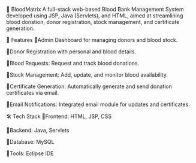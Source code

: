 💉 BloodMatrix
A full-stack web-based Blood Bank Management System developed using JSP, Java (Servlets), and HTML, aimed at streamlining blood donation, donor registration, stock management, and certificate generation.

🚀 Features
🔸Admin Dashboard for managing donors and blood stock.

🔸Donor Registration with personal and blood details.

🔸Blood Requests: Request and track blood donations.

🔸Stock Management: Add, update, and monitor blood availability.

🔸Certificate Generation: Automatically generate and send donation certificates via email.

🔸Email Notifications: Integrated email module for updates and certificates.

🛠️ Tech Stack
🔸Frontend: HTML, JSP, CSS

🔸Backend: Java, Servlets

🔸Database:  MySQL 

🔸Tools: Eclipse IDE 

